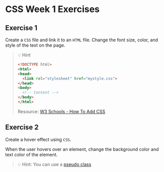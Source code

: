 # CSS Week 1 Exercises

## Exercise 1

Create a `CSS` file and link it to an `HTML` file.
Change the font size, color, and style of the text on the page.

> 💡 Hint
>
>```html
><!DOCTYPE html>
><html>
><head>
>   <link rel="stylesheet" href="mystyle.css">
></head>
><body>
>   <!-- Content -->
></body>
></html>
>```
>
>Resource: [W3 Schools - How To Add CSS](https://www.w3schools.com/css/css_howto.asp)

## Exercise 2

Create a hover effect using `CSS`.

When the user hovers over an element, change the background color and text color of the element.

> 💡 Hint: You can use a [pseudo class](https://www.google.com/search?q=pseudo+class "Google Search")
